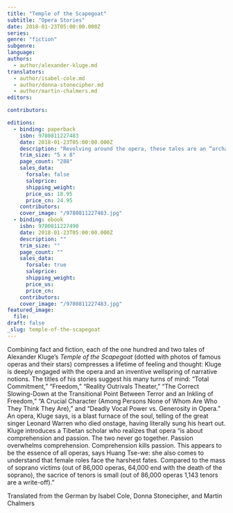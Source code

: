 ```yaml
---
title: "Temple of the Scapegoat"
subtitle: "Opera Stories"
date: 2018-01-23T05:00:00.000Z
series:
genre: "fiction"
subgenre:
language:
authors:
  - author/alexander-kluge.md
translators:
  - author/isabel-cole.md
  - author/donna-stonecipher.md
  - author/martin-chalmers.md
editors:

contributors:

editions:
  - binding: paperback
    isbn: 9780811227483
    date: 2018-01-23T05:00:00.000Z
    description: "Revolving around the opera, these tales are an “archaeological excavation of the slag-heaps of our collective existence” W. G. Sebald "
    trim_size: "5 x 8"
    page_count: "288"
    sales_data:
      forsale: false
      saleprice:
      shipping_weight:
      price_us: 18.95
      price_cn: 24.95
    contributors:
    cover_image: "/9780811227483.jpg"
  - binding: ebook
    isbn: 9780811227490
    date: 2018-01-23T05:00:00.000Z
    description: ""
    trim_size: ""
    page_count: ""
    sales_data:
      forsale: true
      saleprice:
      shipping_weight:
      price_us:
      price_cn:
    contributors:
    cover_image: "/9780811227483.jpg"
featured_image:
  file:
draft: false
_slug: temple-of-the-scapegoat
---
```


Combining fact and fiction, each of the one hundred and two tales of Alexander Kluge’s _Temple of the Scapegoat_ (dotted with photos of famous operas and their stars) compresses a lifetime of feeling and thought: Kluge is deeply engaged with the opera and an inventive wellspring of narrative notions. The titles of his stories suggest his many turns of mind: “Total Commitment,” “Freedom,” “Reality Outrivals Theater,” “The Correct Slowing-Down at the Transitional Point Between Terror and an Inkling of Freedom,” “A Crucial Character (Among Persons None of Whom Are Who They Think They Are),” and “Deadly Vocal Power vs. Generosity in Opera.” An opera, Kluge says, is a blast furnace of the soul, telling of the great singer Leonard Warren who died onstage, having literally sung his heart out. Kluge introduces a Tibetan scholar who realizes that opera “is about comprehension and passion. The two never go together. Passion overwhelms comprehension. Comprehension kills passion. This appears to be the essence of all operas, says Huang Tse-we: she also comes to understand that female roles face the harshest fates. Compared to the mass of soprano victims (out of 86,000 operas, 64,000 end with the death of the soprano), the sacrice of tenors is small (out of 86,000 operas 1,143 tenors are a write-off).”

Translated from the German by Isabel Cole, Donna Stonecipher, and Martin Chalmers
